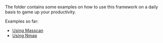 The folder contains some examples on how to use this framework on a daily basis to game up your productivity.

Examples so far:
- [Using Masscan](masscan.md)
- [Using Nmap](nmap.md)